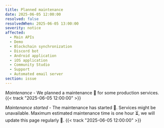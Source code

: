```yaml
---
title: Planned maintenance
date: 2025-06-05 12:00:00
resolved: false
resolvedWhen: 2025-06-05 13:00:00
severity: notice
affected:
  - Main APIs
  - Demo
  - Blockchain synchronization
  - Discord bot
  - Android application
  - iOS application
  - Community Studio
  - Support
  - Automated email server
section: issue
---
```


*Maintenance* - We planned a maintenance 🔧 for some production services. {{< track "2025-06-05 12:00:00" >}}

*Maintenance started* - The maintenance has started 🔧. Services might be unavailable. Maximum estimated maintenance time is one hour ⏳, we will update this page regularly 📝. {{< track "2025-06-05 12:00:00" >}}
